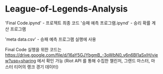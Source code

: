 # League-of-Legends-Analysis

'Final Code.ipynd' - 프로젝트 최종 코드
'승패 예측 프로그램.ipynd' - 승리 확률 계산 프로그램

'meta data.csv' - 승패 예측 프로그램 실행에 사용

Final Code 실행을 위한 코드는 https://drive.google.com/file/d/16aY5GJYbgmB_-3oWbN0_y6n6BI1aSxlH/view?usp=sharing 에서 확인 가능
(Riot API 를 통해 수집한 챌린저, 그랜드 마스터, 마스터 티어의 랭크 경기 데이터)
